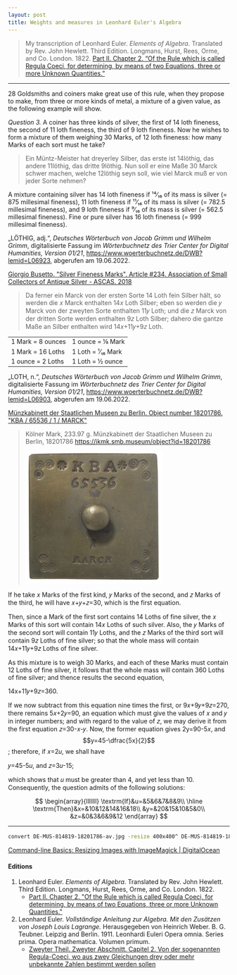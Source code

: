 ```yaml
---
layout: post
title: Weights and measures in Leonhard Euler's Algebra
---
```


> My transcription of Leonhard Euler. *Elements of Algebra*. Translated by Rev. John Hewlett. Third Edition. Longmans, Hurst, Rees, Orme, and Co. London. 1822. [Part II. Chapter 2. “Of the Rule which is called Regula Coeci, for determining, by means of two Equations, three or more Unknown Quantities.”](/assets/euler/en/pt-II-2.pdf)

---

<span class="art">28</span> Goldsmiths and coiners make great use of this rule,
when they propose to make, from three or more kinds of
metal, a mixture of a given value, as the following example
will show.

*Question 3.* A coiner has three kinds of silver, the first of 14 loth fineness, the second of 11 loth fineness,
the third of 9 loth fineness. Now he wishes to form a mixture of them
weighing 30 Marks, of 12 loth fineness: how many Marks of each sort must he take?

<blockquote>
Ein Müntz-Meister hat dreyerley Silber, das erste ist 14löthig,
das andere 11löthig, das dritte 9löthig. Nun soll er eine Maße 30 Marck
schwer machen, welche 12löthig seyn soll, wie viel Marck muß er von jeder
Sorte nehmen?
</blockquote>

<div class="bubblebox">
<p>
A mixture containing silver has 14 loth fineness if ¹⁴⁄₁₆ of its mass is silver (= 875 millesimal fineness), 11 loth fineness if ¹¹⁄₁₆ of its mass is silver (= 782.5 millesimal fineness), and 9 loth fineness if ⁹⁄₁₆ of its mass is silver (= 562.5 millesimal fineness). Fine or pure silver has 16 loth fineness (= 999 millesimal fineness).
</p>
<p>
„LÖTHIG, adj.“, <em>Deutsches Wörterbuch von Jacob Grimm und Wilhelm Grimm</em>, digitalisierte Fassung im <em>Wörterbuchnetz des Trier Center for Digital Humanities, Version 01/21</em>, <a href="https://www.woerterbuchnetz.de/DWB?lemid=L06923">https://www.woerterbuchnetz.de/DWB?lemid=L06923</a>, abgerufen am 19.06.2022.
</p>
<p>
<a href="https://www.ascasonline.org/articoloOTTOB234.html">Giorgio Busetto. "Silver Fineness Marks". Article &#35;234. Association of Small Collectors of Antique Silver - ASCAS. 2018</a>
</p>
</div>

<blockquote>
Da ferner ein Marck von der ersten Sorte 14 Loth fein Silber hält, so werden die 𝑥 Marck enthalten 14𝑥 Loth Silber; eben so werden die 𝑦 Marck von der zweyten Sorte enthalten 11𝑦 Loth; und die 𝑧 Marck von der dritten Sorte werden enthalten 9𝑧 Loth Silber; dahero die gantze Maße an Silber enthalten wird 14𝑥+11𝑦+9𝑧 Loth. 
</blockquote>

<div class="bubblebox">
<table>
<tr>
    <td>1 Mark = 8 ounces</td>
    <td>1 ounce = ⅛ Mark</td>
</tr>
<tr>
    <td>1 Mark = 16 Loths</td>
    <td>1 Loth = ¹⁄₁₆ Mark</td>
</tr>
<tr>
    <td>1 ounce = 2 Loths</td>
    <td>1 Loth = ½ ounce</td>
</tr>
</table>

<p>
„LOTH, n.“, <em>Deutsches Wörterbuch von Jacob Grimm und Wilhelm Grimm</em>, digitalisierte Fassung im <em>Wörterbuchnetz des Trier Center for Digital Humanities, Version 01/21</em>, <a href="https://www.woerterbuchnetz.de/DWB?lemid=L06903" title="„LOTH, n.“ Deutsches Wörterbuch von Jacob Grimm und Wilhelm Grimm">https://www.woerterbuchnetz.de/DWB?lemid=L06903</a>, abgerufen am 19.06.2022.
</p>

<p>
<a href="https://ikmk.smb.museum/object?id=18201786" title="1 Mark weight. Staatlichen Museen zu Berlin">Münzkabinett der Staatlichen Museen zu Berlin. Object number 18201786. "KBA / 65536 / 1 / MARCK"</a>
</p>
</div>

> Kölner Mark, 233.97 g. Münzkabinett der Staatlichen Museen zu Berlin, 18201786 <https://ikmk.smb.museum/object?id=18201786>
> 
> [![Image files are licensed Public Domain Mark 1.0. Münzkabinett der Staatlichen Museen zu Berlin, 18201786. Photographs by Reinhard Saczewski.](/assets/images/DE-MUS-814819-18201786-av.png)](https://ikmk.smb.museum/object?id=18201786)

If he take 𝑥 Marks of the first kind, 𝑦 Marks of the second,
and 𝑧 Marks of the third, he will have 𝑥+𝑦+𝑧=30,
which is the first equation.

Then, since a Mark of the first sort contains 14 Loths of
fine silver, the 𝑥 Marks of this sort will contain 14𝑥 Loths of
such silver. Also, the 𝑦 Marks of the second sort will contain 11𝑦 Loths,
and the 𝑧 Marks of the third sort will contain 9𝑧 Loths of fine silver; so that the whole mass will
contain 14𝑥+11𝑦+9𝑧 Loths of fine silver.

As this mixture is to weigh 30 Marks, and each of these Marks must
contain 12 Loths of fine silver, it follows that the whole mass
will contain 360 Loths of fine silver; and thence results the
second equation, 

14x+11𝑦+9𝑧=360.

If we now subtract from this equation nine
times the first, or 9𝑥+9𝑦+9𝑧=270, there remains 5𝑥+2𝑦=90,
an equation which must give the values of 𝑥 and 𝑦 in integer numbers;
and with regard to the value of 𝑧, we may derive it from the first
equation 𝑧=30-𝑥-𝑦. Now, the former equation gives 2y=90-5𝑥, and
$$y=45-\dfrac{5x}{2}$$; therefore, if 𝑥=2𝑢, we shall have

𝑦=45-5𝑢, and 𝑧=3𝑢-15;

which shows that 𝑢 must be greater than 4, and yet less than 10. Consequently,
the question admits of the following solutions:

$$
\begin{array}{lllllll}
\textrm{If}&u=&5&6&7&8&9\\ \hline
\textrm{Then}&x=&10&12&14&16&18\\
&y=&20&15&10&5&0\\
&z=&0&3&6&9&12
\end{array}
$$



---

```bash
convert DE-MUS-814819-18201786-av.jpg -resize 400x400^ DE-MUS-814819-18201786-av.png
```

[Command-line Basics: Resizing Images with ImageMagick \| DigitalOcean](https://www.digitalocean.com/community/tutorials/workflow-resizing-images-with-imagemagick)

#### Editions

1. Leonhard Euler. *Elements of Algebra*. Translated by Rev. John Hewlett. Third Edition. Longmans, Hurst, Rees, Orme, and Co. London. 1822.
    - [Part II. Chapter 2. "Of the Rule which is called Regula Coeci, for determining, by means of two Equations, three or more Unknown Quantities."](/assets/euler/en/pt-II-2.pdf)
2. Leonhard Euler. *Vollständige Anleitung zur Algebra. Mit den Zusätzen von Joseph Louis Lagrange.* Herausgegeben von Heinrich Weber. B. G. Teubner. Leipzig and Berlin. 1911. Leonhardi Euleri Opera omnia. Series prima. Opera mathematica. Volumen primum.
    - [Zweyter Theil. Zweyter Abschnitt. Capitel 2. Von der sogenannten Regula-Coeci, wo aus zwey Gleichungen drey oder mehr unbekannte Zahlen bestimmt werden sollen](/assets/euler/de/II-II-2.pdf)
